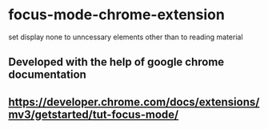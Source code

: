 # focus-mode-chrome-extension

set display none to unncessary elements other than to reading material

## Developed with the help of google chrome documentation 
## https://developer.chrome.com/docs/extensions/mv3/getstarted/tut-focus-mode/
